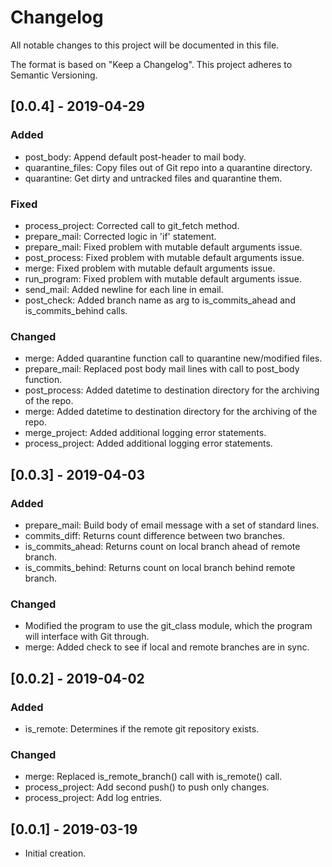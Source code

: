 # Changelog
All notable changes to this project will be documented in this file.

The format is based on "Keep a Changelog".  This project adheres to Semantic Versioning.


## [0.0.4] - 2019-04-29
### Added
- post_body:  Append default post-header to mail body.
- quarantine_files:  Copy files out of Git repo into a quarantine directory.
- quarantine:  Get dirty and untracked files and quarantine them.

### Fixed
- process_project:  Corrected call to git_fetch method.
- prepare_mail:  Corrected logic in 'if' statement.
- prepare_mail:  Fixed problem with mutable default arguments issue.
- post_process:  Fixed problem with mutable default arguments issue.
- merge:  Fixed problem with mutable default arguments issue.
- run_program:  Fixed problem with mutable default arguments issue.
- send_mail:  Added newline for each line in email.
- post_check:  Added branch name as arg to is_commits_ahead and is_commits_behind calls.

### Changed
- merge:  Added quarantine function call to quarantine new/modified files.
- prepare_mail:  Replaced post body mail lines with call to post_body function.
- post_process:  Added datetime to destination directory for the archiving of the repo.
- merge:  Added datetime to destination directory for the archiving of the repo.
- merge_project:  Added additional logging error statements.
- process_project:  Added additional logging error statements.


## [0.0.3] - 2019-04-03
### Added
- prepare_mail:  Build body of email message with a set of standard lines.
- commits_diff:  Returns count difference between two branches.
- is_commits_ahead:  Returns count on local branch ahead of remote branch.
- is_commits_behind:  Returns count on local branch behind remote branch.

### Changed
- Modified the program to use the git_class module, which the program will interface with Git through.
- merge:  Added check to see if local and remote branches are in sync.


## [0.0.2] - 2019-04-02
### Added
- is_remote:  Determines if the remote git repository exists.

### Changed
- merge:  Replaced is_remote_branch() call with is_remote() call.
- process_project:  Add second push() to push only changes.
- process_project:  Add log entries.


## [0.0.1] - 2019-03-19
- Initial creation.

